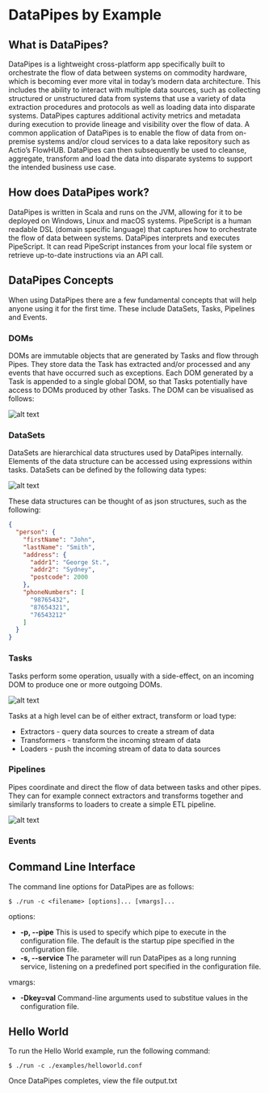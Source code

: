 # DataPipes by Example

## What is DataPipes?
DataPipes is a lightweight cross-platform app specifically built to orchestrate the flow of data between systems on commodity hardware, which is becoming ever more vital in today’s modern data architecture. This includes the ability to interact with multiple data sources, such as collecting structured or unstructured data from systems that use a variety of data extraction procedures and protocols as well as loading data into disparate systems. DataPipes captures additional activity metrics and metadata during execution to provide lineage and visibility over the flow of data. A common application of DataPipes is to enable the flow of data from on-premise systems and/or cloud services to a data lake repository such as Actio’s FlowHUB. DataPipes can then subsequently be used to cleanse, aggregate, transform and load the data into disparate systems to support the intended business use case.

## How does DataPipes work?
DataPipes is written in Scala and runs on the JVM, allowing for it to be deployed on Windows, Linux and macOS systems. PipeScript is a human readable DSL (domain specific language) that captures how to orchestrate the flow of data between systems. DataPipes interprets and executes PipeScript. It can read PipeScript instances from your local file system or retrieve up-to-date instructions via an API call.

## DataPipes Concepts
When using DataPipes there are a few fundamental concepts that will help anyone using it for the first time. These include DataSets, Tasks, Pipelines and Events.

### DOMs
DOMs are immutable objects that are generated by Tasks and flow through Pipes. They store data the Task has extracted and/or processed and any events that have occurred such as exceptions. Each DOM generated by a Task is appended to a single global DOM, so that Tasks potentially have access to DOMs produced by other Tasks. The DOM can be visualised as follows:

<!--[note: DOMs are immutable objects that flow through Pipes and Tasks {bg:cornsilk}]

[DOM]++-successful/failed>[DataSet]
[DOM]++-events *>[Events]
[DOM]++-child *>[DOM]-->
![alt text](http://yuml.me/c1ffb909.png)

### DataSets
DataSets are hierarchical data structures used by DataPipes internally. Elements of the data structure can be accessed using expressions within tasks. DataSets can be defined by the following data types: 

<!--
[note: DataSets contain typed hierarchical data{bg:cornsilk}]

[<<DataSet>>]^[String]
[<<DataSet>>]^[Date]
[<<DataSet>>]^[Numeric]
[<<DataSet>>]^[Boolean]
[<<DataSet>>]^[Record]
[<<DataSet>>]^[Empty]
[<<DataSet>>]^[Array]
[Record]<>-fields*[<<DataSet>>]
[Array]<>-items*[<<DataSet>>]
-->
![alt text](http://yuml.me/97665715.png)

These data structures can be thought of as json structures, such as the following:

```json
{
  "person": {
    "firstName": "John",
    "lastName": "Smith",
    "address": {
      "addr1": "George St.",
      "addr2": "Sydney",
      "postcode": 2000
    },
    "phoneNumbers": [
      "98765432",
      "87654321",
      "76543212"
    ]
  }
}
```

### Tasks
Tasks perform some operation, usually with a side-effect, on an incoming DOM to produce one or more outgoing DOMs.

![alt text](http://yuml.me/diagram/scruffy/activity/(start)->(Task)->(end))

Tasks at a high level can be of either extract, transform or load type:

* Extractors - query data sources to create a stream of data
* Transformers - transform the incoming stream of data
* Loaders - push the incoming stream of data to data sources


### Pipelines
Pipes coordinate and direct the flow of data between tasks and other pipes. They can for example connect extractors and transforms together and similarly transforms to loaders to create a simple ETL pipeline.

![alt text](http://yuml.me/diagram/scruffy/activity/(start)->(Extract)->(Transform)->(Load)->(end))

### Events


## Command Line Interface
The command line options for DataPipes are as follows:

```shell
$ ./run -c <filename> [options]... [vmargs]...

```

options:
* **-p, --pipe**
    This is used to specify which pipe to execute in the configuration file. The default is the startup pipe specified in the configuration file.
* **-s, --service**
    The parameter will run DataPipes as a long running service, listening on a predefined port specified in the configuration file.

vmargs:
* **-Dkey=val**
    Command-line arguments used to substitue values in the configuration file.


## Hello World

To run the Hello World example, run the following command:

```shell
$ ./run -c ./examples/helloworld.conf
```

Once DataPipes completes, view the file output.txt